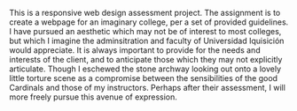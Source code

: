 This is a responsive web design assessment project.  The assignment is to create a webpage for an imaginary college, per a set of provided guidelines.  I have pursued an aesthetic which may not be of interest to most colleges, but which I imagine the adminsitration and faculty of Universidad Iquisición would appreciate.  It is always important to provide for the needs and interests of the client, and to anticipate those which they may not explicitly articulate.  Though I eschewed the stone archway looking out onto a lovely little torture scene as a compromise between the sensibilities of the good Cardinals and those of my instructors.  Perhaps after their assessment, I will more freely pursue this avenue of expression.
